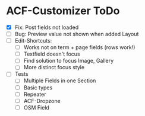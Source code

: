 ACF-Customizer ToDo
===================

 - [x] Fix: Post fields not loaded
 - [ ] Bug: Preview value not shown when added Layout
 - [ ] Edit-Shortcuts:
	 - [ ] Works not on term + page fields (rows work!)
	 - [ ] Textfield doesn't focus
	 - [ ] Find solution to focus Image, Gallery
	 - [ ] More distinct focus style
 - [ ] Tests
	 - [ ] Multiple Fields in one Section
	 - [ ] Basic types
	 - [ ] Repeater
	 - [ ] ACF-Dropzone
	 - [ ] OSM Field

